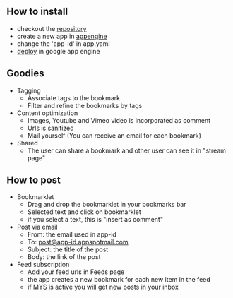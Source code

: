 How to install
---
- checkout the [repository](https://github.com/presveva/gae.icio.us/zipball/master)
- create a new app in [appengine](https://appengine.google.com/)
- change the 'app-id' in app.yaml
- [deploy](https://developers.google.com/appengine/docs/python/tools/uploadinganapp#Uploading_the_App) in google app engine

Goodies
---
- Tagging
    - Associate tags to the bookmark
    - Filter and refine the bookmarks by tags
- Content optimization
    - Images, Youtube and Vimeo video is incorporated as comment
    - Urls is sanitized 
    - Mail yourself (You can receive an email for each bookmark)
- Shared
    - The user can share a bookmark and other user can see it in "stream page"

How to post
---
- Bookmarklet
  - Drag and drop the bookmarklet in your bookmarks bar
  - Selected text and click on bookmarklet
  - if you select a text, this is "insert as comment"
- Post via email
  - From:  the email used in app-id
  - To:      post@app-id.appspotmail.com
  - Subject: the title of the post
  - Body:    the link of the post
- Feed subscription
  - Add your feed urls in Feeds page
  - the app creates a new bookmark for each new item in the feed
  - if MYS is active you will get new posts in your inbox